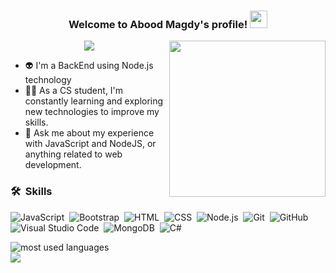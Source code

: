 <h3 align="center">
  Welcome to Abood Magdy's profile!
  <img src="https://media.giphy.com/media/hvRJCLFzcasrR4ia7z/giphy.gif" width="28">
</h3>
  <a target="_blank" href="https://lakshmandev.netlify.app/"><img width="250" align="right" src="https://user-images.githubusercontent.com/58518192/87162442-bf3e8180-c2e7-11ea-9f2a-53a50306b7ce.gif"></a>

<!-- Typing SVG by DenverCoder1 - https://github.com/DenverCoder1/readme-typing-svg -->
<p align="center">
  <a href="https://github.com/DenverCoder1/readme-typing-svg"><img src="https://readme-typing-svg.herokuapp.com/?lines=BackEnd%20web%20developer;Always%20learning%20new%20things&font=Fira%20Code&center=true&width=440&height=45&color=blue&vCenter=true&size=22"></a>
</p> 

- 👽 I'm a BackEnd using Node.js technology 
- 👨‍💻 As a CS student, I'm constantly learning and exploring new technologies to improve my skills.
- 💬 Ask me about my experience with JavaScript and NodeJS, or anything related to web development.



### 🛠 &nbsp;Skills
![JavaScript](https://img.shields.io/badge/-JavaScript-05122A?style=flat&logo=javascript)&nbsp;
![Bootstrap](https://img.shields.io/badge/-Bootstrap-05122A?style=flat&logo=bootstrap&logoColor=563D7C)&nbsp;
![HTML](https://img.shields.io/badge/-HTML-05122A?style=flat&logo=HTML5)&nbsp;
![CSS](https://img.shields.io/badge/-CSS-05122A?style=flat&logo=CSS3&logoColor=1572B6)&nbsp;
![Node.js](https://img.shields.io/badge/-Node.js-05122A?style=flat&logo=node.js&logoColor=339933)&nbsp;
![Git](https://img.shields.io/badge/-Git-05122A?style=flat&logo=git)&nbsp;
![GitHub](https://img.shields.io/badge/-GitHub-05122A?style=flat&logo=github)&nbsp;
![Visual Studio Code](https://img.shields.io/badge/-Visual%20Studio%20Code-05122A?style=flat&logo=visual-studio-code&logoColor=007ACC)&nbsp;
![MongoDB](https://img.shields.io/badge/-MongoDB-05122A?style=flat&logo=MongoDB)&nbsp;
![C#](https://img.shields.io/badge/-cSharp-05122A?style=flat&logo=cSharp)&nbsp;




<img align="left" src="https://github-readme-stats.vercel.app/api/top-langs?username=aboodmagdy1&show_icons=true&locale=en&layout=compact&theme=radical" alt="most used languages" />
<br>
<a href="https://komarev.com/ghpvc/?username=aboodmagdy1&style=for-the-badge">
    <img src="https://komarev.com/ghpvc/?username=aboodmagdy1&style=for-the-badge">
</a>
